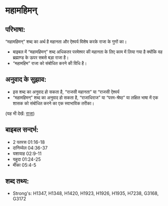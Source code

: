 # महामहिमन् #

## परिभाषा: ##

“महामहिमन्” शब्द का अर्थ है महानता और ऐश्वर्य विशेष करके राजा के गुणों का।

* बाइबल में “महामहिमन्” शब्द अधिकतर परमेश्वर की महानता के लिए काम में लिया गया है क्योंकि वह ब्रह्माण्ड के ऊपर सबसे बड़ा राजा है।
* “महामहिम” राजा को संबोधित करने की विधि है।

## अनुवाद के सुझाव: ##

* इस शब्द का अनुवाद हो सकता है, “राजसी महानता” या “राजसी ऐश्वर्य
* “महामहिमन्” शब्द का अनुवाद हो सकता है, “राजाधिराज” या “परम-श्रेष्ठ” या लक्षित भाषा में एक शासक को संबोधित करने का एक स्वाभाविक तरीका।

(यह भी देखें: [राजा](../king.md))

## बाइबल सन्दर्भ: ##

* 2 पतरस 01:16-18
* दानिय्येल 04:36-37
* यशायाह 02:9-11
* यहूदा 01:24-25
* मीका 05:4-5

## शब्द तथ्य: ##

* Strong's: H1347, H1348, H1420, H1923, H1926, H1935, H7238, G3168, G3172
